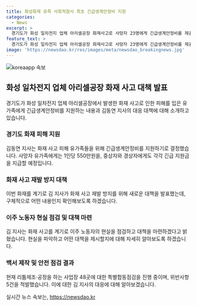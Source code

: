 ```yaml
---
title: 화성화재 유족 사회적참사 최초 긴급생계안정비 지원
categories:
  - News
excerpt: >
  경기도가 화성 일차전지 업체 아리셀공장 화재사고로 사망자 23명에게 긴급생계안정비를 제공하는데 초점을 맞추고 있습니다. 경찰과 노동부의 조사 결과에 따라 피해자들에 대한 추가적인 지원을 계획하고 있으며, 재발 방지를 위해 백서를 제작할 예정입니다. 또한, 리튬 취급 사업장 48곳에서의 합동점검에서 5건의 위반사항이 발견되었는데, 그에 따른 대응책도 추진 중입니다.김 동연 경기도지사는 진상규명과 문제점 파악을 통해 재발을 막겠다고 강조했습니다.
feature_text: >
  경기도가 화성 일차전지 업체 아리셀공장 화재사고로 사망자 23명에게 긴급생계안정비를 제공하는데 초점을 맞추고 있습니다. 경찰과 노동부의 조사 결과에 따라 피해자들에 대한 추가적인 지원을 계획하고 있으며, 재발 방지를 위해 백서를 제작할 예정입니다. 또한, 리튬 취급 사업장 48곳에서의 합동점검에서 5건의 위반사항이 발견되었는데, 그에 따른 대응책도 추진 중입니다.김 동연 경기도지사는 진상규명과 문제점 파악을 통해 재발을 막겠다고 강조했습니다.
image: 'https://newsdao.kr/res/images/meta/newsdao_breakingnews.jpg'
---
```


<p><img src="https://newsdao.kr/res/images/meta/newsdao_breakingnews.jpg" alt="koreaapp 속보" /></p>

<h2 data-ke-size="size26">화성 일차전지 업체 아리셀공장 화재 사고 대책 발표</h2>

<p data-ke-size="size16">경기도가 화성 일차전지 업체 아리셀공장에서 발생한 화재 사고로 인한 피해를 입은 유가족에게 긴급생계안정비를 지원하는 내용과 김동연 지사의 대응 대책에 대해 소개하고 있습니다.</p>

<h3>경기도 화재 피해 지원</h3>

<p data-ke-size="size16">김동연 지사는 화재 사고 피해 유가족들을 위해 긴급생계안정비를 지원하기로 결정했습니다. 사망자 유가족에게는 1인당 550만원을, 중상자와 경상자에게도 각각 긴급 지원금을 지급할 예정입니다.</p>

<h3>화재 사고 재발 방지 대책</h3>

<p data-ke-size="size16">이번 화재를 계기로 김 지사가 화재 사고 재발 방지를 위해 새로운 대책을 발표했는데, 구체적으로 어떤 내용인지 확인해보도록 하겠습니다.</p>

<h3>이주 노동자 현실 점검 및 대책 마련</h3>

<p data-ke-size="size16">김 지사는 화재 사고를 계기로 이주 노동자의 현실을 점검하고 대책을 마련하겠다고 밝혔습니다. 현실을 파악하고 어떤 대책을 제시할지에 대해 자세히 알아보도록 하겠습니다.</p>

<h3>백서 제작 및 안전 점검 결과</h3>

<p data-ke-size="size16">현재 리튬제조·공정을 하는 사업장 48곳에 대한 특별합동점검을 진행 중이며, 위반사항 5건을 적발했습니다. 이에 대한 김 지사의 대응에 대해 알아보겠습니다.</p>
실시간 뉴스 속보는, <a href="https://newsdao.kr" rel="dofollow">https://newsdao.kr</a>


